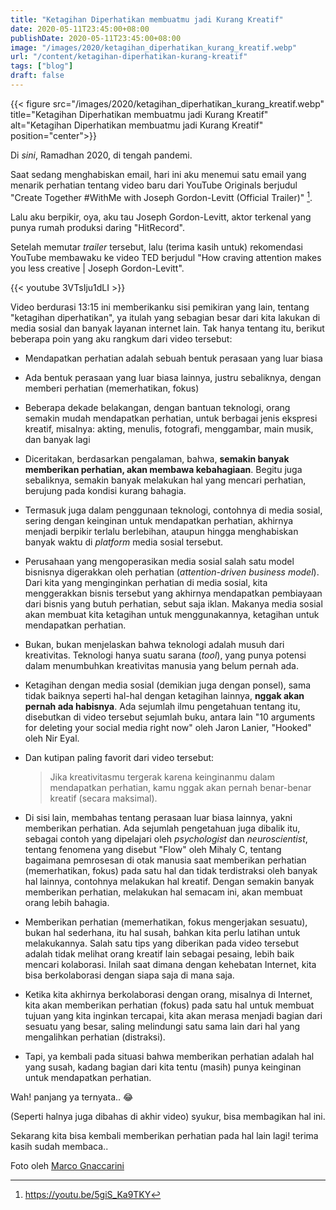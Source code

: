 ```yaml
---
title: "Ketagihan Diperhatikan membuatmu jadi Kurang Kreatif"
date: 2020-05-11T23:45:00+08:00
publishDate: 2020-05-11T23:45:00+08:00
image: "/images/2020/ketagihan_diperhatikan_kurang_kreatif.webp"
url: "/content/ketagihan-diperhatikan-kurang-kreatif"
tags: ["blog"]
draft: false
---
```


{{< figure src="/images/2020/ketagihan_diperhatikan_kurang_kreatif.webp" title="Ketagihan Diperhatikan membuatmu jadi Kurang Kreatif" alt="Ketagihan Diperhatikan membuatmu jadi Kurang Kreatif" position="center">}}

Di _sini_, Ramadhan 2020, di tengah pandemi.

Saat sedang menghabiskan email, hari ini aku menemui satu email yang menarik perhatian tentang video baru dari YouTube Originals berjudul "Create Together #WithMe with Joseph Gordon-Levitt (Official Trailer)" [^1].

Lalu aku berpikir, oya, aku tau Joseph Gordon-Levitt, aktor terkenal yang punya rumah produksi daring "HitRecord". 

Setelah memutar _trailer_ tersebut, lalu (terima kasih untuk) rekomendasi YouTube membawaku ke video TED berjudul "How craving attention makes you less creative | Joseph Gordon-Levitt".

{{< youtube 3VTsIju1dLI >}}

Video berdurasi 13:15 ini memberikanku sisi pemikiran yang lain, tentang "ketagihan diperhatikan", ya itulah yang sebagian besar dari kita lakukan di media sosial dan banyak layanan internet lain. Tak hanya tentang itu, berikut beberapa poin yang aku rangkum dari video tersebut:

* Mendapatkan perhatian adalah sebuah bentuk perasaan yang luar biasa

* Ada bentuk perasaan yang luar biasa lainnya, justru sebaliknya, dengan memberi perhatian (memerhatikan, fokus)

* Beberapa dekade belakangan, dengan bantuan teknologi, orang semakin mudah mendapatkan perhatian, untuk berbagai jenis ekspresi kreatif, misalnya: akting, menulis, fotografi, menggambar, main musik, dan banyak lagi

* Diceritakan, berdasarkan pengalaman, bahwa, **semakin banyak memberikan perhatian, akan membawa kebahagiaan**. Begitu juga sebaliknya, semakin banyak melakukan hal yang mencari perhatian, berujung pada kondisi kurang bahagia.

* Termasuk juga dalam penggunaan teknologi, contohnya di media sosial, sering dengan keinginan untuk mendapatkan perhatian, akhirnya menjadi berpikir terlalu berlebihan, ataupun hingga menghabiskan banyak waktu di _platform_ media sosial tersebut.

* Perusahaan yang mengoperasikan media sosial salah satu model bisnisnya digerakkan oleh perhatian (_attention-driven business model_). Dari kita yang menginginkan perhatian di media sosial, kita menggerakkan bisnis tersebut yang akhirnya mendapatkan pembiayaan dari bisnis yang butuh perhatian, sebut saja iklan. Makanya media sosial akan membuat kita ketagihan untuk menggunakannya, ketagihan untuk mendapatkan perhatian.

* Bukan, bukan menjelaskan bahwa teknologi adalah musuh dari kreativitas. Teknologi hanya suatu sarana (_tool_), yang punya potensi dalam menumbuhkan kreativitas manusia yang belum pernah ada.

* Ketagihan dengan media sosial (demikian juga dengan ponsel), sama tidak baiknya seperti hal-hal dengan ketagihan lainnya, **nggak akan pernah ada habisnya**. Ada sejumlah ilmu pengetahuan tentang itu, disebutkan di video tersebut sejumlah buku, antara lain "10 arguments for deleting your social media right now" oleh Jaron Lanier, "Hooked" oleh Nir Eyal.

* Dan kutipan paling favorit dari video tersebut:

  > Jika kreativitasmu tergerak karena keinginanmu dalam mendapatkan perhatian, kamu nggak akan pernah  benar-benar kreatif (secara maksimal). 

  

* Di sisi lain, membahas tentang perasaan luar biasa lainnya, yakni memberikan perhatian. Ada sejumlah pengetahuan juga dibalik itu, sebagai contoh yang dipelajari oleh _psychologist_ dan _neuroscientist_, tentang fenomena yang disebut "Flow" oleh Mihaly C, tentang bagaimana pemrosesan di otak manusia saat memberikan perhatian (memerhatikan, fokus) pada satu hal dan tidak terdistraksi oleh banyak hal lainnya, contohnya melakukan hal kreatif. Dengan semakin banyak memberikan perhatian, melakukan hal semacam ini, akan membuat orang lebih bahagia.

* Memberikan perhatian (memerhatikan, fokus mengerjakan sesuatu), bukan hal sederhana, itu hal susah, bahkan kita perlu latihan untuk melakukannya. Salah satu tips yang diberikan pada video tersebut adalah tidak melihat orang kreatif lain sebagai pesaing, lebih baik mencari kolaborasi. Inilah saat dimana dengan kehebatan Internet, kita bisa berkolaborasi dengan siapa saja di mana saja.

* Ketika kita akhirnya berkolaborasi dengan orang, misalnya di Internet, kita akan memberikan perhatian (fokus) pada satu hal untuk membuat tujuan yang kita inginkan tercapai, kita akan merasa menjadi bagian dari sesuatu yang besar, saling melindungi satu sama lain dari hal yang mengalihkan perhatian (distraksi).

* Tapi, ya kembali pada situasi bahwa memberikan perhatian adalah hal yang susah, kadang bagian dari kita tentu (masih) punya keinginan untuk mendapatkan perhatian.

Wah! panjang ya ternyata.. :joy:

(Seperti halnya juga dibahas di akhir video) syukur, bisa membagikan hal ini.

Sekarang kita bisa kembali memberikan perhatian pada hal lain lagi! terima kasih sudah membaca..



Foto oleh [Marco Gnaccarini](https://unsplash.com/@marcognaccarini?utm_source=unsplash&utm_medium=referral&utm_content=creditCopyText)

[^1]: https://youtu.be/5giS_Ka9TKY

